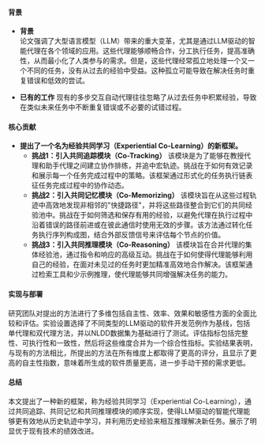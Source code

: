 #### 背景
- **背景**       
    论文强调了大型语言模型（LLM）带来的重大变革，尤其是通过LLM驱动的智能代理在各个领域的应用。这些代理能够顺畅合作，分工执行任务，提高准确性，从而最小化了人类参与的需求。但是，这些代理经常孤立地处理一个又一个不同的任务，没有从过去的经验中受益。这种孤立可能导致在解决任务时重复错误和低效的尝试。

- **已有的工作**
    现有的多步交互自动代理往往忽略了从过去任务中积累经验，导致在类似未来任务中不断重复错误或不必要的试错过程。

#### 核心贡献
- **提出了一个名为经验共同学习（Experiential Co-Learning）的新框架。**
    - **挑战1：引入共同追踪模块（Co-Tracking）**
        该模块是为了能够在教授代理和助手代理之间建立协作排练，并追中宏轨迹。挑战在于如何有效记录和展示每一个任务完成过程中的策略。该框架通过形式化的任务执行链表征任务完成过程中的协作动态。
    - **挑战2：引入共同记忆模块（Co-Memorizing）**
        该模块旨在从这些过程轨迹中高效地发现非相邻的"快捷路径"，并将这些路径整合到它们的共同经验池中。挑战在于如何筛选和保存有用的经验，以避免代理在执行过程中沿着错误的路径前进或在彼此通信时使用无效的步骤。该方法通过转化任务执行序列构成图，结合外部反馈信号来评估每个节点的价值。
    - **挑战3：引入共同推理模块（Co-Reasoning）**
        该模块旨在合并代理的集体经验池，通过指令和响应的高级互动。挑战在于如何使得代理能够利用自己的经验，在面对未见过的任务时更加精准高效地合作解决。该框架通过检索工具和少示例推理，使代理能够共同增强解决任务的能力。

#### 实现与部署
研究团队对提出的方法进行了多维包括自主性、效率、效果和敏感性方面的全面比较和评估。实验设置选择了不同类型的LLM驱动的软件开发范例作为基线，包括单代理和双代理方法，并以NLDD数据集为基础进行了测试。评估指标包括完整性、可执行性和一致性，然后将这些维度合并为一个综合性指标。实验结果表明，与现有的方法相比，所提出的方法在所有维度上都取得了更高的评分，且显示了更高的自主性指数，意味着所生成的软件质量更高，进一步手动干预的需求更低。

#### 总结
本文提出了一种新的框架，称为经验共同学习（Experiential Co-Learning），通过共同追踪、共同记忆和共同推理模块的顺序实现，使得LLM驱动的智能代理能够更有效地从历史轨迹中学习，并利用历史经验来相互推理解决新任务。展示了明显优于现有技术的绩效改进。